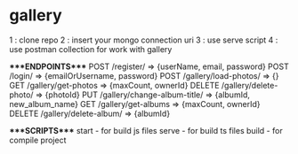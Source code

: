# gallery

1 : clone repo
2 : insert your mongo connection uri
3 : use serve script
4 : use postman collection for work with gallery

**\*\*\***ENDPOINTS**\*\*\***
POST    /register/                      => {userName, email, password}
POST    /login/                         => {emailOrUsername, password}
POST    /gallery/load-photos/           => {}
GET     /gallery/get-photos             => {maxCount, ownerId}
DELETE  /gallery/delete-photo/          => {photoId}
PUT     /gallery/change-album-title/    => {albumId, new_album_name}
GET     /gallery/get-albums             => {maxCount, ownerId}
DELETE  /gallery/delete-album/          => {albumId}

**\*\*\***SCRIPTS**\*\*\***
start - for build js files
serve - for build ts files
build - for compile project
